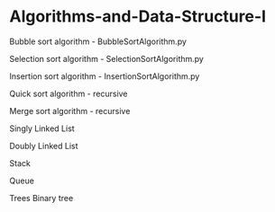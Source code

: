 # Algorithms-and-Data-Structure-I

Bubble sort algorithm - BubbleSortAlgorithm.py

Selection sort algorithm - SelectionSortAlgorithm.py

Insertion sort algorithm - InsertionSortAlgorithm.py

Quick sort algorithm - recursive

Merge sort algorithm - recursive

Singly Linked List

Doubly Linked List

Stack

Queue

Trees
Binary tree
